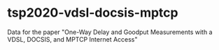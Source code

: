 # tsp2020-vdsl-docsis-mptcp
Data for the paper "One-Way Delay and Goodput Measurements with a VDSL, DOCSIS, and MPTCP Internet Access"
